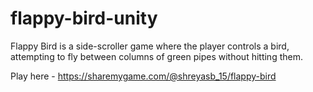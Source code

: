 # flappy-bird-unity
Flappy Bird is a side-scroller game where the player controls a bird, attempting to fly between columns of green pipes without hitting them.

Play here - https://sharemygame.com/@shreyasb_15/flappy-bird
